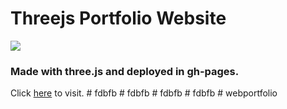 # Threejs Portfolio Website
![](https://i.postimg.cc/fWdc0nZv/Capture.png)
### Made with three.js and deployed in gh-pages.
Click [here](https://anirudhpanda.github.io/threejs-web/) to visit.
#   f d b f b  
 #   f d b f b  
 #   f d b f b  
 #   f d b f b  
 #   w e b p o r t f o l i o  
 